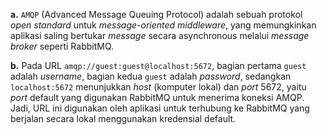 **a.** `AMQP` (Advanced Message Queuing Protocol) adalah sebuah protokol *open standard* untuk *message-oriented middleware*, yang memungkinkan aplikasi saling bertukar *message* secara asynchronous melalui *message broker* seperti RabbitMQ.

**b.** Pada URL `amqp://guest:guest@localhost:5672`, bagian pertama `guest` adalah *username*, bagian kedua `guest` adalah *password*, sedangkan `localhost:5672` menunjukkan *host* (komputer lokal) dan *port* 5672, yaitu *port* default yang digunakan RabbitMQ untuk menerima koneksi AMQP. Jadi, URL ini digunakan oleh aplikasi untuk terhubung ke RabbitMQ yang berjalan secara lokal menggunakan kredensial default.
